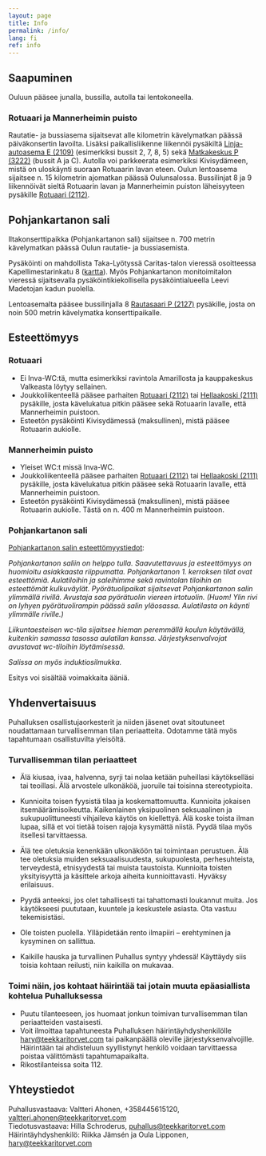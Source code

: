 ```yaml
---
layout: page
title: Info
permalink: /info/
lang: fi
ref: info
---
```

## Saapuminen

Ouluun pääsee junalla, bussilla, autolla tai lentokoneella.

### Rotuaari ja Mannerheimin puisto

Rautatie- ja bussiasema sijaitsevat alle kilometrin kävelymatkan päässä päiväkonsertin lavoilta. Lisäksi paikallisliikenne liikennöi pysäkiltä [Linja-autoasema E (2109)](https://oulunliikenne.fi/pysakit/OULU%3A120796) (esimerkiksi bussit 2, 7, 8, 5) sekä [Matkakeskus P (3222)](https://oulunliikenne.fi/pysakit/OULU%3A184167) (bussit A ja C). Autolla voi parkkeerata esimerkiksi Kivisydämeen, mistä on uloskäynti suoraan Rotuaarin lavan eteen. Oulun lentoasema sijaitsee n. 15 kilometrin ajomatkan päässä Oulunsalossa. Bussilinjat 8 ja 9 liikennöivät sieltä Rotuaarin lavan ja Mannerheimin puiston läheisyyteen pysäkille [Rotuaari (2112)](https://oulunliikenne.fi/pysakit/OULU%3A120799).

## Pohjankartanon sali
Iltakonserttipaikka (Pohjankartanon sali) sijaitsee n. 700 metrin kävelymatkan päässä Oulun rautatie- ja bussiasemista.

Pysäköinti on mahdollista Taka-Lyötyssä Caritas-talon vieressä osoitteessa Kapellimestarinkatu 8 ([kartta](https://oulunmusiikkikeskus2020.lianacms.com/media/musiikkikeskus-materiaalit/musiikkikeskuksen-asiakkaiden-pysakointi.jfif)). Myös Pohjankartanon monitoimitalon vieressä sijaitsevalla pysäköintikiekollisella pysäköintialueella Leevi Madetojan kadun puolella.

Lentoasemalta pääsee bussilinjalla 8 [Rautasaari P (2127)](https://oulunliikenne.fi/pysakit/OULU%3A120811) pysäkille, josta on noin 500 metrin kävelymatka konserttipaikalle.



## Esteettömyys

### Rotuaari

* Ei Inva-WC:tä, mutta esimerkiksi ravintola Amarillosta ja kauppakeskus Valkeasta löytyy sellainen.
* Joukkoliikenteellä pääsee parhaiten [Rotuaari (2112)](https://oulunliikenne.fi/pysakit/OULU%3A120799) tai [Hellaakoski (2111)](https://oulunliikenne.fi/pysakit/OULU%3A120798) pysäkille, josta kävelukatua pitkin pääsee sekä Rotuaarin lavalle, että Mannerheimin puistoon.
* Esteetön pysäköinti Kivisydämessä (maksullinen), mistä pääsee Rotuaarin aukiolle.

### Mannerheimin puisto

* Yleiset WC:t missä Inva-WC.
* Joukkoliikenteellä pääsee parhaiten [Rotuaari (2112)](https://oulunliikenne.fi/pysakit/OULU%3A120799) tai [Hellaakoski (2111)](https://oulunliikenne.fi/pysakit/OULU%3A120798) pysäkille, josta kävelukatua pitkin pääsee sekä Rotuaarin lavalle, että Mannerheimin puistoon.
* Esteetön pysäköinti Kivisydämessä (maksullinen), mistä pääsee Rotuaarin aukiolle. Tästä on n. 400 m Mannerheimin puistoon.

### Pohjankartanon sali

[Pohjankartanon salin esteettömyystiedot](https://www.oulunmusiikkikeskus.fi/pohjankartanon-sali.html):

*Pohjankartanon saliin on helppo tulla. Saavutettavuus ja esteettömyys on huomioitu asiakkaasta riippumatta. Pohjankartanon 1. kerroksen tilat ovat esteettömiä. Aulatiloihin ja saleihimme sekä ravintolan tiloihin on esteettömät kulkuväylät. Pyörätuolipaikat sijaitsevat Pohjankartanon salin ylimmällä rivillä. Avustaja saa pyörätuolin viereen irtotuolin. (Huom! Ylin rivi on lyhyen pyörätuolirampin päässä salin yläosassa. Aulatilasta on käynti ylimmälle riville.)*

*Liikuntaesteisen wc-tila sijaitsee hieman peremmällä koulun käytävällä, kuitenkin samassa tasossa aulatilan kanssa. Järjestyksenvalvojat avustavat wc-tiloihin löytämisessä.* 

*Salissa on myös induktiosilmukka.*

Esitys voi sisältää voimakkaita ääniä.

## Yhdenvertaisuus
Puhalluksen osallistujaorkesterit ja niiden jäsenet ovat sitoutuneet noudattamaan turvallisemman tilan periaatteita. Odotamme tätä myös tapahtumaan osallistuvilta yleisöltä.
### Turvallisemman tilan periaatteet
* Älä kiusaa, ivaa, halvenna, syrji tai nolaa ketään puheillasi käytökselläsi tai teoillasi. Älä arvostele ulkonäköä, juoruile tai toisinna stereotypioita. 

* Kunnioita toisen fyysistä tilaa ja koskemattomuutta. Kunnioita jokaisen itsemäärämisoikeutta. Kaikenlainen yksipuolinen seksuaalinen ja sukupuolittuneesti vihjaileva käytös on kiellettyä. Älä koske toista ilman lupaa, sillä et voi tietää toisen rajoja kysymättä niistä. Pyydä tilaa myös itsellesi tarvittaessa.
* Älä tee oletuksia kenenkään ulkonäköön tai toimintaan perustuen. Älä tee oletuksia muiden seksuaalisuudesta, sukupuolesta, perhesuhteista, terveydestä, etnisyydestä tai muista taustoista. Kunnioita toisten yksityisyyttä ja käsittele arkoja aiheita kunnioittavasti. Hyväksy erilaisuus. 
* Pyydä anteeksi, jos olet tahallisesti tai tahattomasti loukannut muita. Jos käytökseesi puututaan, kuuntele ja keskustele asiasta. Ota vastuu tekemisistäsi. 
* Ole toisten puolella. Ylläpidetään rento ilmapiiri – erehtyminen ja kysyminen on sallittua.
* Kaikille hauska ja turvallinen Puhallus syntyy yhdessä! Käyttäydy siis toisia kohtaan reilusti, niin kaikilla on mukavaa.

### Toimi näin, jos kohtaat häirintää tai jotain muuta epäasiallista kohtelua Puhalluksessa
* Puutu tilanteeseen, jos huomaat jonkun toimivan turvallisemman tilan periaatteiden vastaisesti. 
* Voit ilmoittaa tapahtuneesta Puhalluksen häirintäyhdyshenkilölle [hary@teekkaritorvet.com](mailto:hary@teekkaritorvet.com) tai paikanpäällä oleville järjestyksenvalvojille. Häirintään tai ahdisteluun syyllistynyt henkilö voidaan tarvittaessa poistaa välittömästi tapahtumapaikalta.
* Rikostilanteissa soita 112. 

## Yhteystiedot

Puhallusvastaava: Valtteri Ahonen, +358445615120, [valtteri.ahonen@teekkaritorvet.com](mailto:valtteri.ahonen@teekkaritorvet.com) <br>
Tiedotusvastaava: Hilla Schroderus, [puhallus@teekkaritorvet.com](mailto:puhallus@teekkaritorvet.com) <br>
Häirintäyhdyshenkilö: Riikka Jämsén ja Oula Lipponen, [hary@teekkaritorvet.com](mailto:hary@teekkaritorvet.com)
